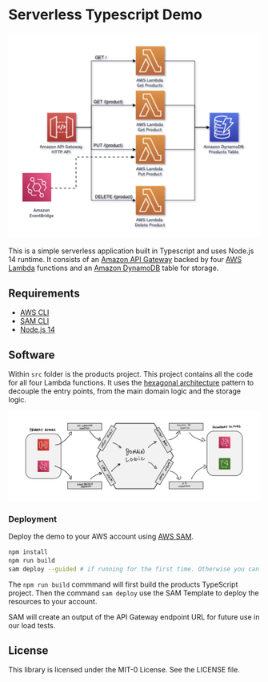 # Serverless Typescript Demo

<p align="center">
  <img src="images/diagram.png" alt="Architecture diagram"/>
</p>

This is a simple serverless application built in Typescript and uses Node.js 14 runtime. It consists of an
[Amazon API Gateway](https://aws.amazon.com/api-gateway/) backed by four [AWS Lambda](https://aws.amazon.com/lambda/)
functions and an [Amazon DynamoDB](https://aws.amazon.com/dynamodb/) table for storage.

## Requirements

- [AWS CLI](https://aws.amazon.com/cli/)
- [SAM CLI](https://docs.aws.amazon.com/serverless-application-model/latest/developerguide/serverless-sam-cli-install.html)
- [Node.js 14](https://nodejs.org/)

## Software

Within `src` folder is the products  project. This project contains all the code for all four Lambda functions.
It uses the [hexagonal architecture](https://www.youtube.com/watch?v=kRFg6fkVChQ) pattern to decouple the entry points, from the main domain logic and the storage logic.

![hexagonal architecture diagram](images/hex.png)

### Deployment

Deploy the demo to your AWS account using [AWS SAM](https://docs.aws.amazon.com/serverless-application-model/latest/developerguide/serverless-getting-started.html).

```bash
npm install
npm run build
sam deploy --guided # if running for the first time. Otherwise you can ignore the '--guided' parameter
```

The `npm run build` commmand will first build the products TypeScript project. Then the command `sam deploy` use the SAM Template to deploy the resources to your account.

SAM will create an output of the API Gateway endpoint URL for future use in our load tests.

## License

This library is licensed under the MIT-0 License. See the LICENSE file.
